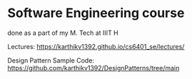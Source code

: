 # Software Engineering course

done as a part of my M. Tech at IIIT H

Lectures: https://karthikv1392.github.io/cs6401_se/lectures/ 

Design Pattern Sample Code: https://github.com/karthikv1392/DesignPatterns/tree/main 
